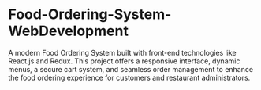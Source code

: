# Food-Ordering-System-WebDevelopment
A modern Food Ordering System built with front-end technologies like React.js and Redux. This project offers a responsive interface, dynamic menus, a secure cart system, and seamless order management to enhance the food ordering experience for customers and restaurant administrators.
